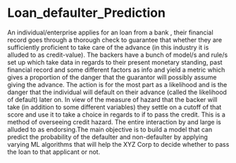 # Loan_defaulter_Prediction
An individual/enterprise applies for an loan from a bank , their financial record goes through a thorough check to guarantee that whether they are sufficiently proficient to take care of the advance (in this industry it is alluded to as credit-value).   The backers have a bunch of model/s and rule/s set up which take data in regards to their present monetary standing, past financial record and some different factors as info and yield a metric which gives a proportion of the danger that the guarantor will possibly assume giving the advance. The action is for the most part as a likelihood and is the danger that the individual will default on their advance (called the likelihood of default) later on.   In view of the measure of hazard that the backer will take (in addition to some different variables) they settle on a cutoff of that score and use it to take a choice in regards to if to pass the credit. This is a method of overseeing credit hazard. The entire interaction by and large is alluded to as endorsing.The main objective is to build a model that can predict the probability of the defaulter and non-defaulter by applying varying ML algorithms that will help the XYZ Corp to decide whether to pass the loan to that applicant or not.


